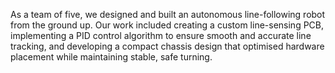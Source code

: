 As a team of five, we designed and built an autonomous line-following robot from the ground up. Our work included creating a custom line-sensing PCB, implementing a PID control algorithm to ensure smooth and accurate line tracking, and developing a compact chassis design that optimised hardware placement while maintaining stable, safe turning.
